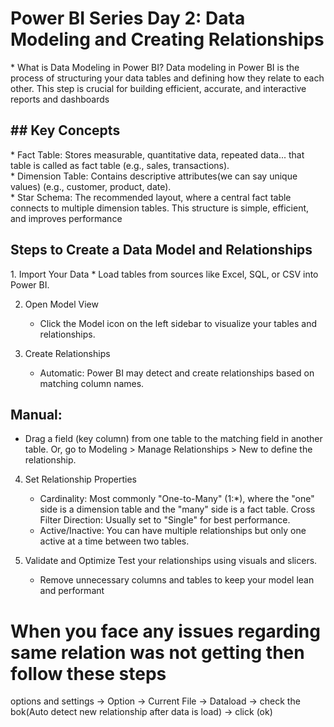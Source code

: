 <h1>Power BI Series Day 2: Data Modeling and Creating Relationships</h1>

<p>
     * What is Data Modeling in Power BI?
          Data modeling in Power BI is the process of structuring your data tables and defining how they relate to each other. This step is crucial for building                efficient, accurate, and interactive reports and dashboards
</p>


<h2> ## Key Concepts</h2>
<p>
     * Fact Table: Stores measurable, quantitative data, repeated data... that table is called as fact table  (e.g., sales, transactions).
    <br>
     * Dimension Table: Contains descriptive attributes(we can say unique values) (e.g., customer, product, date).
    <br>
     * Star Schema: The recommended layout, where a central fact table connects to multiple dimension tables. This structure is simple, efficient, and improves performance
</p>

<h2>Steps to Create a Data Model and Relationships</h2>
1. Import Your Data
   * Load tables from sources like Excel, SQL, or CSV into Power BI.

2. Open Model View
   * Click the Model icon on the left sidebar to visualize your tables and relationships.

3. Create Relationships
   * Automatic: Power BI may detect and create relationships based on matching column names.

## Manual:
* Drag a field (key column) from one table to the matching field in another table.
Or, go to Modeling > Manage Relationships > New to define the relationship.

4. Set Relationship Properties
   * Cardinality: Most commonly "One-to-Many" (1:*), where the "one" side is a dimension table and the "many" side is a fact table.
        Cross Filter Direction: Usually set to "Single" for best performance.
   * Active/Inactive: You can have multiple relationships but only one active at a time between two tables.

5. Validate and Optimize
Test your relationships using visuals and slicers.
    * Remove unnecessary columns and tables to keep your model lean and performant
  



<h1>When you face any issues regarding same relation was not getting then follow these steps</h1>

options and settings → Option → Current File → Dataload → check the bok(Auto detect new relationship after data is load) → click (ok)




